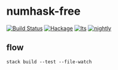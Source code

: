 numhask-free
===

[![Build Status](https://travis-ci.org/tonyday567/numhask-free.svg)](https://travis-ci.org/tonyday567/numhask-free) [![Hackage](https://img.shields.io/hackage/v/numhask-free.svg)](https://hackage.haskell.org/package/numhask-free) [![lts](https://www.stackage.org/package/numhask-free/badge/lts)](http://stackage.org/lts/package/numhask-free) [![nightly](https://www.stackage.org/package/numhask-free/badge/nightly)](http://stackage.org/nightly/package/numhask-free) 

flow
----

```
stack build --test --file-watch
```
